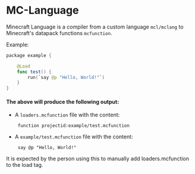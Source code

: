 # MC-Language

Minecraft Language is a compiler from a custom language `mcl/mclang` to Minecraft's datapack functions `mcfunction`.

Example:
```swift
package example {

    @Load
    func test() {
        run(`say @p "Hello, World!"`)
    }
}
```
#### The above will produce the following output:
 + A `loaders.mcfunction` file with the content:
   ```mcfunction
    function projectid:example/test.mcfunction
    ```
 + A `example/test.mcfunction` file with the content:
   ```mcfunction
    say @p "Hello, World!"
   ```
   
It is expected by the person using this to manually add loaders.mcfunction to the load tag.
